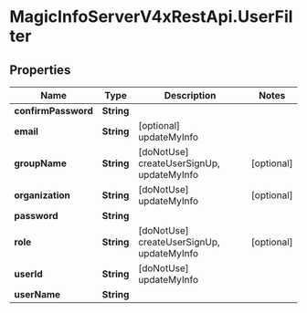 # MagicInfoServerV4xRestApi.UserFilter

## Properties
Name | Type | Description | Notes
------------ | ------------- | ------------- | -------------
**confirmPassword** | **String** |  | 
**email** | **String** | [optional] updateMyInfo | 
**groupName** | **String** | [doNotUse] createUserSignUp, updateMyInfo | [optional] 
**organization** | **String** | [doNotUse] updateMyInfo | [optional] 
**password** | **String** |  | 
**role** | **String** | [doNotUse] createUserSignUp, updateMyInfo | [optional] 
**userId** | **String** | [doNotUse] updateMyInfo | 
**userName** | **String** |  | 



